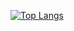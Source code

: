 [![Top Langs](https://github-readme-stats.vercel.app/api?username=tyhjakuori&count_private=true&show_icons=true)](https://github.com/anuraghazra/github-readme-stats)
